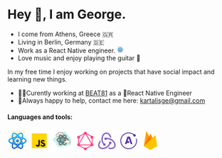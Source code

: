 # Hey 👋, I am George.

- I come from Athens, Greece 🇬🇷
- Living in Berlin, Germany 🇩🇪
- Work as a React Native engineer. <img src="./assets/icons8-react-native-64.png" height="15" width="15">
- Love music and enjoy playing the guitar 🎸

In my free time I enjoy working on projects that have social impact and learning new things.

- 👨‍💻Curently working at [BEAT81](https://www.beat81.com/de/) as a 💙React Native Engineer
- 💬Always happy to help, contact me here: kartalisge@gmail.com 

#### Languages and tools:

<img src="./icons8-react-native-64.png" height="45" width="45">
<img src="./assets/icons8-javascript-48.png" height="45" width="45">
<img src="./assets/icons8-react-100.png" height="50" width="50">
<img src="./assets/icons8-graphql-48.png"  height="45" width="45">
<img src="./assets/icons8-redux-48.png" height="45" width="45">
<img src="./assets/icons8-apollo-48.png" height="45" width="45" />
<img src="./assets/icons8-firebase-48.png" height="45" width="45" />